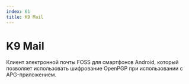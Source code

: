 ```yaml
---
index: 61
title: K9 Mail
---
```

# K9 Mail

Клиент электронной почты FOSS для смартфонов Android, который позволяет использовать шифрование OpenPGP при использовании с APG-приложением.